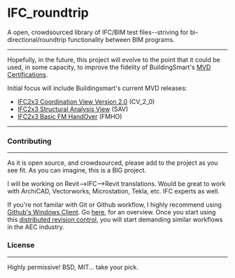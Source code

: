 # IFC_roundtrip

A open, crowdsourced library of IFC/BIM test files--striving for bi-directional/roundtrip functionality between BIM programs.

----------

Hopefully, in the future, this project will evolve to the point that it could be used, in some capacity, to improve the fidelity of BuildingSmart's [MVD Certifications](http://www.buildingsmart-tech.org/certification).

Initial focus will include Buildingsmart's current MVD releases: 

 - [IFC2x3 Coordination View Version 2.0](http://www.buildingsmart-tech.org/specifications/ifc-view-definition/coordination-view-v2.0) (CV_2_0)
 - [IFC2x3 Structural Analysis View](http://www.buildingsmart-tech.org/specifications/ifc-view-definition/structural-analysis-view) (SAV)
 - [IFC2x3 Basic FM HandOver](http://www.buildingsmart-tech.org/specifications/ifc-view-definition/fm-handover-aquarium) (FMHO)

----------
### Contributing
----------
As it is open source, and crowdsourced, please add to the project as you see fit.  As you can imagine, this is a BIG project.

I will be working on Revit-->IFC-->Revit translations.  Would be great to work with ArchiCAD, Vectorworks, Microstation, Tekla, etc. IFC experts as well.

If you're not familar with Git or Github workflow, I highly recommend using [Github's Windows Client](https://windows.github.com/).  Go [here](http://windows.github.com/help.html), for an overview.  Once you start using this [distributed revision control](http://en.wikipedia.org/wiki/Distributed_revision_control), you will start demanding similar workflows in the AEC industry. 

### License
----------
Highly permissive!
BSD, MIT... take your pick.
